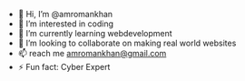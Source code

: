 - 👋 Hi, I’m @amromankhan
- 👀 I’m interested in coding
- 🌱 I’m currently learning webdevelopment
- 💞️ I’m looking to collaborate on making real world websites
- 📫 reach me amromankhan@gmail.com
- ⚡ Fun fact: Cyber Expert

<!---
amromankhan/amromankhan is a ✨ special ✨ repository because its `README.md` (this file) appears on your GitHub profile.
You can click the Preview link to take a look at your changes.
--->
